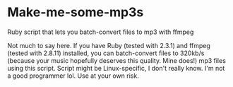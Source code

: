 # Make-me-some-mp3s
Ruby script that lets you batch-convert files to mp3 with ffmpeg

Not much to say here. If you have Ruby (tested with 2.3.1) and ffmpeg (tested with 2.8.11) installed, you can batch-convert files to 320kb/s (because your music hopefully deserves this quality. Mine does!) mp3 files using this script. Script might be Linux-specific, I don't really know. I'm not a good programmer lol. Use at your own risk.

